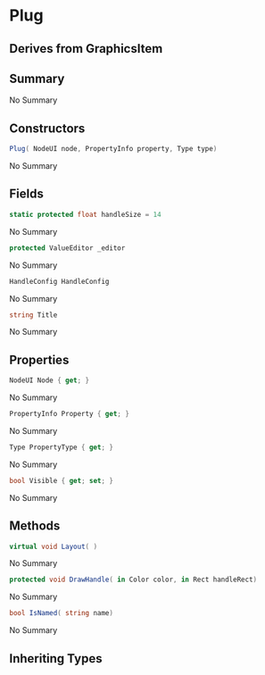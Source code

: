 # Plug

## Derives from GraphicsItem

## Summary

No Summary
## Constructors

```c#
Plug( NodeUI node, PropertyInfo property, Type type) 
```
No Summary
## Fields

```c#
static protected float handleSize = 14
```
No Summary
```c#
protected ValueEditor _editor
```
No Summary
```c#
HandleConfig HandleConfig
```
No Summary
```c#
string Title
```
No Summary
## Properties

```c#
NodeUI Node { get; } 
```
No Summary
```c#
PropertyInfo Property { get; } 
```
No Summary
```c#
Type PropertyType { get; } 
```
No Summary
```c#
bool Visible { get; set; } 
```
No Summary
## Methods

```c#
virtual void Layout( ) 
```
No Summary
```c#
protected void DrawHandle( in Color color, in Rect handleRect) 
```
No Summary
```c#
bool IsNamed( string name) 
```
No Summary
## Inheriting Types

